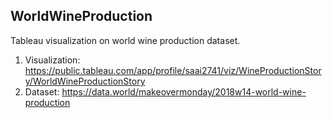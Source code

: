 ## WorldWineProduction
Tableau visualization on world wine production dataset.
1. Visualization: https://public.tableau.com/app/profile/saai2741/viz/WineProductionStory/WorldWineProductionStory
2. Dataset: https://data.world/makeovermonday/2018w14-world-wine-production
